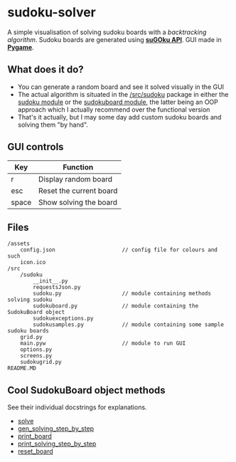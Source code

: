 # sudoku-solver
A simple visualisation of solving sudoku boards with a *backtracking algorithm*.
Sudoku boards are generated using [**suGOku API**](https://github.com/berto/sugoku).
GUI made in [**Pygame**](https://github.com/pygame/pygame).

## What does it do?

 - You can generate a random board and see it solved visually in the GUI
 - The actual algorithm is situated in the [/src/sudoku](https://github.com/k-xlsx/sudoku-solver/tree/master/src/sudoku) package in either the [sudoku module](https://github.com/k-xlsx/sudoku-solver/blob/master/src/sudoku/sudoku.py) or the [sudokuboard module](https://github.com/k-xlsx/sudoku-solver/blob/master/src/sudoku/sudokuboard.py), the latter being an OOP approach which I actually recommend over the functional version 
 - That's it actually, but I may some day add custom sudoku boards and solving them "by hand".
## GUI controls
|Key| Function |
|--|--|
| r | Display random board |
| esc | Reset the current board |
| space | Show solving the board |

## Files

	/assets
		config.json						// config file for colours and such
		icon.ico
	/src
		/sudoku
			__init__.py
			requestsJson.py
			sudoku.py					// module containing methods solving sudoku
			sudokuboard.py				// module containing the SudokuBoard object
			sudokuexceptions.py
			sudokusamples.py			// module containing some sample sudoku boards
		grid.py
		main.pyw						// module to run GUI
		options.py
		screens.py
		sudokugrid.py
	README.MD
## Cool SudokuBoard object methods
See their individual docstrings for explanations.
 - [solve](https://github.com/k-xlsx/sudoku-solver/blob/master/src/sudoku/sudokuboard.py#L150)
 - [gen_solving_step_by_step](https://github.com/k-xlsx/sudoku-solver/blob/master/src/sudoku/sudokuboard.py#L262) 
 - [print_board](https://github.com/k-xlsx/sudoku-solver/blob/master/src/sudoku/sudokuboard.py#L383)
 - [print_solving_step_by_step](https://github.com/k-xlsx/sudoku-solver/blob/master/src/sudoku/sudokuboard.py#L390)
 - [reset_board](https://github.com/k-xlsx/sudoku-solver/blob/master/src/sudoku/sudokuboard.py#L426)
